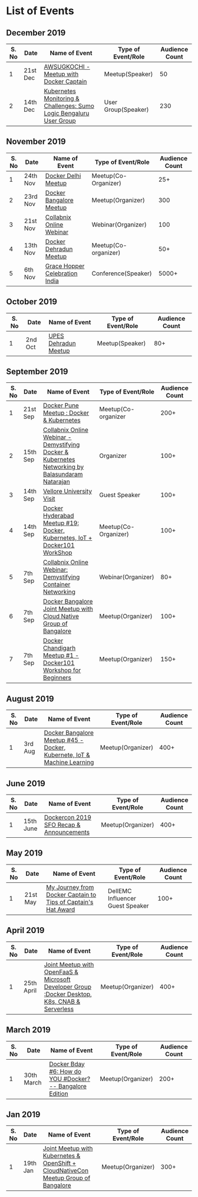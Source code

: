 # List of Events 

## December 2019

| S. No | Date      | Name of Event   | Type of Event/Role  | Audience Count |
| ------------- | ------------- | ------------- | ------------- | ------------- |
|1 |   21st Dec|  [AWSUGKOCHI - Meetup with Docker Captain](https://www.meetup.com/awsugkochi/events/266701010/) | Meetup(Speaker) | 50 |  
|2 |   14th Dec|  [Kubernetes Monitoring & Challenges: Sumo Logic Bengaluru User Group](http://collabnix.com/kubernetes-monitoring-best-practices-talk-at-sumo-logic-bengaluru-user-group/) | User Group(Speaker) | 230 |

## November 2019


| S. No | Date      | Name of Event   | Type of Event/Role  | Audience Count |
| ------------- | ------------- | ------------- | ------------- | ------------- |
|1 |   24th Nov|  [Docker Delhi Meetup](https://events.docker.com/events/details/docker-delhi-presents-docker-delhi-meetup-19-docker-kubernetes-workshop/) | Meetup(Co-Organizer) | 25+ |   
|2 |   23rd Nov|  [Docker Bangalore Meetup](https://events.docker.com/events/details/docker-bangalore-presents-meetup-49-docker-kubernetes-devops-tools-docker-intermediate-workshop/#/) | Meetup(Organizer) | 300 |       
|3 |  21st Nov |  [Collabnix Online Webinar](https://events.docker.com/events/details/docker-bangalore-presents-collabnix-online-webinar-integrated-log-analytics-monitoring-via-docker-containers-elastic-stack/#/) | Webinar(Organizer) | 100 |   
|4 |  13th Nov  |  [Docker Dehradun Meetup](https://events.docker.com/events/details/docker-dehradun-presents-docker-dehradun-meetup-1-docker-kubernetes-container-security/)| Meetup(Co-organizer) | 50+ |     
|5 |  6th Nov  |  [Grace Hopper Celebration India](https://ghcindia.anitab.org/) | Conference(Speaker) | 5000+ |     

## October 2019

| S. No | Date      | Name of Event   | Type of Event/Role  | Audience Count |
| ------------- | ------------- | ------------- | ------------- | ------------- |
|1 |   2nd Oct  |  [UPES Dehradun Meetup](http://collabnix.com/docker-workshop-on-iot-university-of-petroleum-and-energy-studies-dehradun/) | Meetup(Speaker) | 80+ |  


## September 2019

|  S. No  | Date    | Name of Event   | Type of Event/Role  | Audience Count |
| ------------- | ------------- | ------------- | ------------- | ------------- |
| 1 |   21st Sep |  [Docker Pune Meetup : Docker & Kubernetes](https://events.docker.com/events/details/docker-pune-presents-docker-pune-meetup-docker-kubernetes/) | Meetup(Co-organizer | 200+ |  
| 2 |   15th Sep |  [Collabnix Online Webinar - Demystifying Docker & Kubernetes Networking by Balasundaram Natarajan](https://www.slideshare.net/ajeetraina/collabnix-online-webinar-demystifying-docker-kubernetes-networking-by-balasundaram-natarajan) | Organizer | 100+ |  
| 3 |   14th Sep |  [Vellore University Visit](http://collabnix.com/docker-workshop-on-iot-university-of-petroleum-and-energy-studies-dehradun/) | Guest Speaker | 100+ |  
| 4 |  14th Sep  |  [Docker Hyderabad Meetup #19: Docker, Kubernetes, IoT + Docker101 WorkShop](https://events.docker.com/events/details/docker-hyderabad-presents-docker-hyderabad-meetup-19-docker-kubernetes-iot-docker101-workshop/) | Meetup(Co-Organizer) | 100+ | 
| 5 |   7th Sep  |  [Collabnix Online Webinar: Demystifying Container Networking](https://events.docker.com/events/details/docker-bangalore-presents-collabnix-online-webinar-demystifying-container-networking/) | Webinar(Organizer) | 80+ |  
| 6 |   7th Sep  |  [Docker Bangalore Joint Meetup with Cloud Native Group of Bangalore](https://events.docker.com/events/details/docker-bangalore-presents-docker-bangalore-joint-meetup-with-cloud-native-group-of-bangalore/) | Meetup(Organizer) | 100+ |  
| 7 |  7th Sep  |  [Docker Chandigarh Meetup #1 - Docker101 Workshop for Beginners](https://events.docker.com/events/details/docker-docker-chandigarh-presents-docker-chandigarh-meetup-1-docker101-workshop-for-beginners//) | Meetup(Organizer) | 150+ | 


## August 2019

|  S. No  | Date    | Name of Event   | Type of Event/Role  | Audience Count |
| ------------- | ------------- | ------------- | ------------- | ------------- |
| 1 |   3rd Aug |  [Docker Bangalore Meetup #45 - Docker, Kubernete, IoT & Machine Learning](https://events.docker.com/events/details/docker-bangalore-presents-docker-bangalore-meetup-45-docker-kubernete-iot-machine-learning/) | Meetup(Organizer) | 400+ |  

## June 2019

|  S. No  | Date    | Name of Event   | Type of Event/Role  | Audience Count |
| ------------- | ------------- | ------------- | ------------- | ------------- |
| 1 |   15th June |  [Dockercon 2019 SFO Recap & Announcements](https://events.docker.com/events/details/docker-bangalore-presents-dockercon-2019-sfo-recap-announcements/) | Meetup(Organizer) | 400+ |  

## May 2019

|  S. No  | Date    | Name of Event   | Type of Event/Role  | Audience Count |
| ------------- | ------------- | ------------- | ------------- | ------------- |
| 1 |   21st May |  [My Journey from Docker Captain to Tips of Captain's Hat Award](https://www.slideshare.net/ajeetraina/my-journey-from-docker-captain-to-tips-of-captains-hat-award) | DellEMC Influencer Guest Speaker | 100+ | 


## April 2019

|  S. No  | Date    | Name of Event   | Type of Event/Role  | Audience Count |
| ------------- | ------------- | ------------- | ------------- | ------------- |
| 1 |   25th April |  [Joint Meetup with OpenFaaS & Microsoft Developer Group :Docker Desktop, K8s, CNAB & Serverless](https://events.docker.com/events/details/docker-bangalore-presents-joint-meetup-with-openfaas-microsoft-developer-group-docker-desktop-k8s-cnab-serverless/) | Meetup(Organizer) | 400+ |  

## March 2019

|  S. No  | Date    | Name of Event   | Type of Event/Role  | Audience Count |
| ------------- | ------------- | ------------- | ------------- | ------------- |
| 1 |   30th March |  [Docker Bday #6: How do YOU #Docker? -- Bangalore Edition](https://events.docker.com/events/details/docker-bangalore-presents-docker-bday-6-how-do-you-docker-bangalore-edition/) | Meetup(Organizer) | 200+ | 


## Jan 2019

|  S. No  | Date    | Name of Event   | Type of Event/Role  | Audience Count |
| ------------- | ------------- | ------------- | ------------- | ------------- |
| 1 |   19th Jan |  [Joint Meetup with Kubernetes & OpenShift + CloudNativeCon Meetup Group of Bangalore](https://events.docker.com/events/details/docker-bangalore-presents-joint-meetup-with-kubernetes-openshift-cloudnativecon-meetup-group-of-bangalore/) | Meetup(Organizer) | 300+ | 
